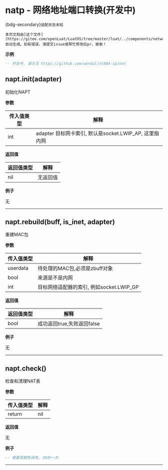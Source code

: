 # natp - 网络地址端口转换(开发中)

{bdg-secondary}`适配状态未知`

```{note}
本页文档由[这个文件](https://gitee.com/openLuat/LuatOS/tree/master/luat/../components/network/ulwip/binding/luat_lib_napt.c)自动生成。如有错误，请提交issue或帮忙修改后pr，谢谢！
```


**示例**

```lua
-- 开发中, 请关注 https://github.com/wendal/xt804-spinet

```

## napt.init(adapter)



初始化NAPT

**参数**

|传入值类型|解释|
|-|-|
|int|adapter 目标网卡索引, 默认是socket.LWIP_AP, 这里指内网|

**返回值**

|返回值类型|解释|
|-|-|
|nil|无返回值|

**例子**

无

---

## napt.rebuild(buff, is_inet, adapter)



重建MAC包

**参数**

|传入值类型|解释|
|-|-|
|userdata|待处理的MAC包,必须是zbuff对象|
|bool|来源是不是内网|
|int|目标网络适配器的索引, 例如socket.LWIP_GP|

**返回值**

|返回值类型|解释|
|-|-|
|bool|成功返回true,失败返回false|

**例子**

无

---

## napt.check()



检查和清理NAT表

**参数**

|传入值类型|解释|
|-|-|
|return|nil|

**返回值**

无

**例子**

```lua
-- 需要周期性调用, 30秒一次

```

---

